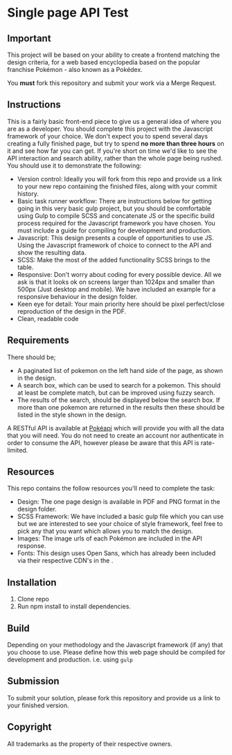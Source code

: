 Single page API Test
===

Important
---
This project will be based on your ability to create a frontend matching the design criteria, for a web based encyclopedia based on the popular franchise Pokémon - also known as a Pokédex.

You **must** fork this repository and submit your work via a Merge Request.


Instructions
---
This is a fairly basic front-end piece to give us a general idea of where you are as a developer.
You should complete this project with the Javascript framework of your choice. 
We don't expect you to spend several days creating a fully finished page, but try to spend **no more than three hours** on it and 
see how far you can get. If you're short on time we'd like to see the API interaction and search ability, rather than 
the whole page being rushed. You should use it to demonstrate the following:

- Version control: Ideally you will fork from this repo and provide us a link to your new repo containing the finished files, along with your commit history.
- Basic task runner workflow: There are instructions below for getting going in this very basic gulp project, but you should be comfortable using Gulp to compile SCSS and concatenate JS or the specific build process required for the Javascript framework you have chosen.
You must include a guide for compiling for development and production.
- Javascript: This design presents a couple of opportunities to use JS. Using the Javascript framework of choice to connect to the API and show the resulting data.
- SCSS: Make the most of the added functionality SCSS brings to the table.
- Responsive: Don't worry about coding for every possible device. All we ask is that it looks ok on screens larger than 1024px and smaller than 500px (Just desktop and mobile). 
We have included an example for a responsive behaviour in the design folder.
- Keen eye for detail: Your main priority here should be pixel perfect/close reproduction of the design in the PDF.
- Clean, readable code

Requirements
---

There should be;
- A paginated list of pokemon on the left hand side of the page, as shown in the design.
- A search box, which can be used to search for a pokemon. This should at least be complete match, but can be improved using fuzzy search.
- The results of the search, should be displayed below the search box. If more than one pokemon are returned in the results then these should be listed 
in the style shown in the design.

A RESTful API is available at [Pokéapi](https://pokeapi.co/) which will provide you with all the data that you will need. You do not need to create
an account nor authenticate in order to consume the API, however please be aware that this API is rate-limited.

Resources
---

This repo contains the follow resources you'll need to complete the task:

- Design: The one page design is available in PDF and PNG format in the design folder.
- SCSS Framework: We have included a basic gulp file which you can use but we are interested to see your choice of 
style framework, feel free to pick any that you want which allows you to match the design. 
- Images: The image urls of each Pokémon are included in the API response. 
- Fonts: This design uses Open Sans, which has already been included via their respective CDN's in the <head>.

Installation
---

1. Clone repo
2. Run npm install to install dependencies.


Build
---

Depending on your methodology and the Javascript framework (if any) that you choose to use. Please define how this web page should be compiled for development and production.
i.e. using `gulp`

Submission
---
To submit your solution, please fork this repository and provide us a link to your finished version.

Copyright
---
All trademarks as the property of their respective owners.

